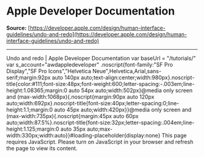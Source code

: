 # Apple Developer Documentation

**Source:** [https://developer.apple.com/design/human-interface-guidelines/undo-and-redo](https://developer.apple.com/design/human-interface-guidelines/undo-and-redo)

---

Undo and redo | Apple Developer Documentation var baseUrl = "/tutorials/" var s_account="awdappledeveloper" .noscript{font-family:"SF Pro Display","SF Pro Icons","Helvetica Neue",Helvetica,Arial,sans-serif;margin:92px auto 140px auto;text-align:center;width:980px}.noscript-title{color:#111;font-size:48px;font-weight:600;letter-spacing:-.003em;line-height:1.08365;margin:0 auto 54px auto;width:502px}@media only screen and (max-width:1068px){.noscript{margin:90px auto 120px auto;width:692px}.noscript-title{font-size:40px;letter-spacing:0;line-height:1.1;margin:0 auto 45px auto;width:420px}}@media only screen and (max-width:735px){.noscript{margin:45px auto 60px auto;width:87.5%}.noscript-title{font-size:32px;letter-spacing:.004em;line-height:1.125;margin:0 auto 35px auto;max-width:330px;width:auto}}#loading-placeholder{display:none} This page requires JavaScript. Please turn on JavaScript in your browser and refresh the page to view its content.